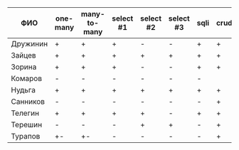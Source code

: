 | **ФИО**   | one-many | many-to-many | select #1 | select #2 | select #3 | sqli | crud | er_schema | deploy | indexes |
|-----------|----------|--------------|-----------|-----------|-----------|------|------|-----------|--------|---------|
| Дружинин  | +        | +            | +         | -         | -         | +    | +    | +         | +      | +       |
| Зайцев    | +        | +            | +         | +         | +         | +    | +    | +         | +      | +       |
| Зорина    | +        | +            | +         | -         | -         | +    | +    | +         | +      | +       |
| Комаров   | -        | -            | -         | -         | -         | -    |      |           |        |         |
| Нудьга    | +        | +            | +         | +         | +         | +    | +    | +         | +      | +       |
| Санников  | -        | -            | -         | -         | -         | -    | +    | +         |        |         |
| Телегин   | +        | +            | +         | +         | -         | +    | +    | +         | +      |         |
| Терешин   | -        | -            | -         | +         | +         | -    | +    | +         | +      | +       |
| Турапов   | +-       | +-           | -         | -         | -         | -    | +    | +         | +      |         |
